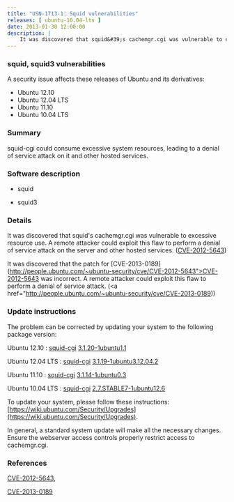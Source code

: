 ```yaml
---
title: "USN-1713-1: Squid vulnerabilities"
releases: [ ubuntu-10.04-lts ]
date: 2013-01-30 12:00:00
description: |
    It was discovered that squid&#39;s cachemgr.cgi was vulnerable to excessive resource use. A remote attacker could exploit this flaw to perform a denial of service attack on the server and other hosted services. ([CVE-2012-5643](http://people.ubuntu.com/~ubuntu-security/cve/CVE-2012-5643))
--- 
```

 
### squid, squid3 vulnerabilities

A security issue affects these releases of Ubuntu and its derivatives:

* Ubuntu 12.10
* Ubuntu 12.04 LTS
* Ubuntu 11.10
* Ubuntu 10.04 LTS

### Summary

squid-cgi could consume excessive system resources, leading to a denial of service attack on it and other hosted services.

### Software description

* squid 

* squid3 

### Details

It was discovered that squid&#39;s cachemgr.cgi was vulnerable to excessive resource use. A remote attacker could exploit this flaw to perform a denial of service attack on the server and other hosted services. ([CVE-2012-5643](http://people.ubuntu.com/~ubuntu-security/cve/CVE-2012-5643))

It was discovered that the patch for [CVE-2013-0189](http://people.ubuntu.com/~ubuntu-security/cve/CVE-2012-5643">CVE-2012-5643</a> was incorrect. A remote attacker could exploit this flaw to perform a denial of service attack. (<a href="http://people.ubuntu.com/~ubuntu-security/cve/CVE-2013-0189)) 

### Update instructions

The problem can be corrected by updating your system to the following package version:

Ubuntu 12.10
 : [squid-cgi](https://launchpad.net/ubuntu/+source/squid3) <span> [3.1.20-1ubuntu1.1](https://launchpad.net/ubuntu/+source/squid3/3.1.20-1ubuntu1.1) </span> 

Ubuntu 12.04 LTS
 : [squid-cgi](https://launchpad.net/ubuntu/+source/squid3) <span> [3.1.19-1ubuntu3.12.04.2](https://launchpad.net/ubuntu/+source/squid3/3.1.19-1ubuntu3.12.04.2) </span> 

Ubuntu 11.10
 : [squid-cgi](https://launchpad.net/ubuntu/+source/squid3) <span> [3.1.14-1ubuntu0.3](https://launchpad.net/ubuntu/+source/squid3/3.1.14-1ubuntu0.3) </span> 

Ubuntu 10.04 LTS
 : [squid-cgi](https://launchpad.net/ubuntu/+source/squid) <span> [2.7.STABLE7-1ubuntu12.6](https://launchpad.net/ubuntu/+source/squid/2.7.STABLE7-1ubuntu12.6) </span> 

To update your system, please follow these instructions: [https://wiki.ubuntu.com/Security/Upgrades](https://wiki.ubuntu.com/Security/Upgrades).

In general, a standard system update will make all the necessary changes. Ensure the webserver access controls properly restrict access to cachemgr.cgi. 

### References

 [CVE-2012-5643](http://people.ubuntu.com/~ubuntu-security/cve/CVE-2012-5643), 

 [CVE-2013-0189](http://people.ubuntu.com/~ubuntu-security/cve/CVE-2013-0189)
 
